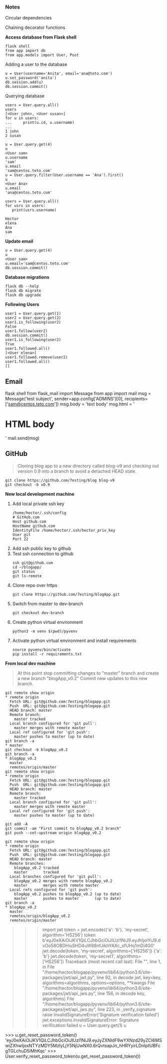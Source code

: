 ### Notes

Circular dependencies

Chaining decorator functions


**Access database from Flask shell**
```
flask shell
from app import db
from app.models import User, Post
```
Adding a user to the database
```
u = User(username='Anita', email='ana@teto.com')
u.set_password('anita')
db.session.add(u)
db.session.commit()
```
Querying database
```
users = User.query.all()
users
[<User john>, <User susan>]
for u in users:
...     print(u.id, u.username)
...
1 john
2 susan

u = User.query.get(4)
u
<User sam>
u.username
'sam'
u.email
'sam@centos.teto.com'
u = User.query.filter(User.username == 'Ana').first()
u
<User Ana>
u.email
'ana@centos.teto.com'

users = User.query.all()
for usrs in users:
   print(usrs.username)

Hector
elena
Ana
sam
```
**Update email**
```
u = User.query.get(4)
u
<User sam>
u.email='sam@centos.teto.com'
db.session.commit()
```

**Database migrations**
```
flask db --help
flask db migrate
flask db upgrade
```
**Following Users**
```
user1 = User.query.get(1)
user2 = User.query.get(2)
user1.is_following(user2)
False
user1.follow(user2)
db.session.commit()
user1.is_following(user2)
True
user1.followed.all()
[<User elena>]
user1.followed.remove(user2)
user1.followed.all()
[]
```

## Email
flask shell
from flask_mail import Message
from app import mail
msg = Message('test subject', sender=app.config['ADMINS'][0],
recipients=['sam@centos.teto.com'])
msg.body = 'text body'
msg.html = '<h1>HTML body</h1>'
mail.send(msg)

## GitHub
>Cloning blog app to a new directory called blog-v9
and checking out version 0.9 into a branch to avoid a detached HEAD state.
```
git clone https://github.com/7esting/blog blog-v9
git checkout -b v0.9
```

**New local development machine**
1. Add local private ssh key
    ```
    /home/hector/.ssh/config
    # GitHub.com
    Host github.com
    HostName github.com
    IdentityFile /home/hector/.ssh/hector_priv_key
    User git
    Port 22
    ```
2. Add ssh public key to github
3. Test ssh connection to github
    ```
    ssh git@github.com
    cd ~/blogapp/
    git status
    git ls-remote
    ```
4. Clone repo over https
    ```
    git clone https://github.com/7esting/blogApp.git
    ```
5. Switch from master to dev-branch
    ```
    git checkout dev-branch
    ```
6. Create python virtual environment
    ```
    python3 -m venv $(pwd)/pyvenv
    ```
7. Activate python virtual environment and install requirements
    ```
    source pyvenv/bin/activate
    pip install -r requirements.txt
    ```


**From local dev machine**
>At this point stop committing changes to "master" branch and create a new branch
"blogApp_v0.2"  Commit new updates to this new branch.
```
git remote show origin
* remote origin
  Fetch URL: git@github.com:7esting/blogapp.git
  Push  URL: git@github.com:7esting/blogapp.git
  HEAD branch: master
  Remote branch:
    master tracked
  Local branch configured for 'git pull':
    master merges with remote master
  Local ref configured for 'git push':
    master pushes to master (up to date)
git branch -a
* master
git checkout -b blogApp_v0.2
git branch -a
* blogApp_v0.2
  master
  remotes/origin/master
git remote show origin
* remote origin
  Fetch URL: git@github.com:7esting/blogapp.git
  Push  URL: git@github.com:7esting/blogapp.git
  HEAD branch: master
  Remote branch:
    master tracked
  Local branch configured for 'git pull':
    master merges with remote master
  Local ref configured for 'git push':
    master pushes to master (up to date)

git add -A
git commit -am "First commit to blogApp_v0.2 branch"
git push --set-upstream origin blogApp_v0.2

git remote show origin
* remote origin
  Fetch URL: git@github.com:7esting/blogapp.git
  Push  URL: git@github.com:7esting/blogapp.git
  HEAD branch: master
  Remote branches:
    blogApp_v0.2 tracked
    master       tracked
  Local branches configured for 'git pull':
    blogApp_v0.2 merges with remote blogApp_v0.2
    master       merges with remote master
  Local refs configured for 'git push':
    blogApp_v0.2 pushes to blogApp_v0.2 (up to date)
    master       pushes to master       (up to date)
git branch -a
* blogApp_v0.2
  master
  remotes/origin/blogApp_v0.2
  remotes/origin/master
```


>>> import jwt
>>> token = jwt.encode({'a': 'b'}, 'my-secret', algorithm='HS256')
>>> token
b'eyJ0eXAiOiJKV1QiLCJhbGciOiJIUzI1NiJ9.eyJhIjoiYiJ9.dvOo58OBDHiuSHD4uW88nfJikhYAXc_sfUHq1mDi4G0'
>>> jwt.decode(token, 'my-secret', algorithms=['HS256'])
{'a': 'b'}
>>> jwt.decode(token, 'my-secret1', algorithms=['HS256'])
Traceback (most recent call last):
  File "<console>", line 1, in <module>
  File "/home/hector/blogapp/pyvenv/lib64/python3.6/site-packages/jwt/api_jwt.py", line 92, in decode
    jwt, key=key, algorithms=algorithms, options=options, **kwargs
  File "/home/hector/blogapp/pyvenv/lib64/python3.6/site-packages/jwt/api_jws.py", line 156, in decode
    key, algorithms)
  File "/home/hector/blogapp/pyvenv/lib64/python3.6/site-packages/jwt/api_jws.py", line 223, in _verify_signature
    raise InvalidSignatureError('Signature verification failed')
jwt.exceptions.InvalidSignatureError: Signature verification failed
>>> u = User.query.get(1)
>>> u
<User Hector>
>>> u.get_reset_password_token()
'eyJ0eXAiOiJKV1QiLCJhbGciOiJIUzI1NiJ9.eyJyZXNldF9wYXNzd29yZCI6MSwiZXhwIjoxNTYzMDY5MzIyLjY5NjUwNX0.6rQvtsapJn_hHRYyirLDnIptUBFcgTGLchuD5iMhKqc'
>>> User.verify_reset_password_token(u.get_reset_password_token())
<User Hector>